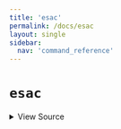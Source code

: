 ```yaml
---
title: 'esac'
permalink: /docs/esac
layout: single
sidebar:
  nav: 'command_reference'
---
```


# `esac`



<details>
  <summary>View Source</summary>

{% highlight sh %}

!fn --shellpen-private contexts pop
!fn --shellpen-private writeDSL writeln "esac"
{% endhighlight %}

</details>








